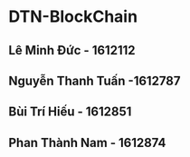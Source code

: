 # DTN-BlockChain
Lê Minh Đức - 1612112
------------------------------
Nguyễn Thanh Tuấn -1612787
-----------------------------
Bùi Trí Hiếu - 1612851
-------------------------------
Phan Thành Nam - 1612874
----------------------------

